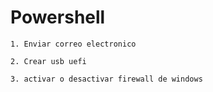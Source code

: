 # Powershell

`1. Enviar correo electronico`

`2. Crear usb uefi`

`3. activar o desactivar firewall de windows `
